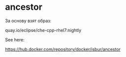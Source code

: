 # ancestor
За основу взят образ:

quay.io/eclipse/che-cpp-rhel7:nightly


See here:

https://hub.docker.com/repository/docker/isbur/ancestor
